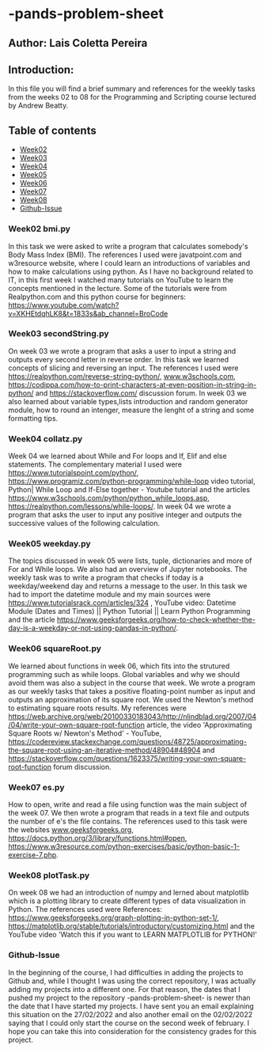 # -pands-problem-sheet
## Author: Lais Coletta Pereira

## Introduction:
In this file you will find a brief summary and references for the weekly tasks from the weeks 02 to 08 for the Programming and Scripting course lectured by Andrew Beatty.

## Table of contents
* [Week02](###Week02-bmi.py)
* [Week03](###Week03-secondString.py)
* [Week04](###Week04-collatz.py)
* [Week05](###Week05-weekday.py)
* [Week06](###Week06-squareRoot.py)
* [Week07](###Week07-es.py)
* [Week08](###Week08-plotTask)
* [Github-Issue](#Github-Issue)


### Week02 bmi.py
In this task we were asked to write a program that calculates somebody's Body Mass Index (BMI). The references I used were javatpoint.com and w3resource website, where I could learn an introductions of variables and how to make calculations using python. As I have no background related to IT, in this first week I watched many tutorials on YouTube to learn the concepts mentioned in the lecture. Some of the tutorials were from Realpython.com and this python course for beginners: https://www.youtube.com/watch?v=XKHEtdqhLK8&t=1833s&ab_channel=BroCode

### Week03 secondString.py
On week 03 we wrote a program that asks a user to input a string and outputs every second letter in reverse order. In this task we learned concepts of slicing and reversing an input. The references I used were https://realpython.com/reverse-string-python/, www.w3schools.com, https://codippa.com/how-to-print-characters-at-even-position-in-string-in-python/ and https://stackoverflow.com/ discussion forum. In week 03 we also learned about variable types,lists introduction and random generator module, how to round an intenger, measure the lenght of a string and some formatting tips.

### Week04 collatz.py
Week 04 we learned about While and For loops and If, Elif and else statements. The complementary material I used were https://www.tutorialspoint.com/python/, https://www.programiz.com/python-programming/while-loop video tutorial, Python| While Loop and If-Else together - Youtube tutorial and the articles https://www.w3schools.com/python/python_while_loops.asp, https://realpython.com/lessons/while-loops/. In week 04 we wrote a program that asks the user to input any positive integer and outputs the successive values of the following calculation.

### Week05 weekday.py
The topics discussed in week 05 were lists, tuple, dictionaries and more of For and While loops. We also had an overview of Jupyter notebooks. The weekly task was to write a program that checks if today is a weekday/weekend day and returns a message to the user. In this task we had to import the datetime module and my main sources were https://www.tutorialsrack.com/articles/324 , YouTube video: Datetime Module (Dates and Times) || Python Tutorial || Learn Python Programming and the article https://www.geeksforgeeks.org/how-to-check-whether-the-day-is-a-weekday-or-not-using-pandas-in-python/.

### Week06 squareRoot.py
We learned about functions in week 06, which fits into the strutured programming such as while loops. Global variables and why we should avoid them was also a subject in the course that week. We wrote a program as our weekly tasks that takes a positive floating-point number as input and outputs an approximation of its square root. We used the Newton's method to estimating square roots results. My references were https://web.archive.org/web/20100330183043/http://nlindblad.org/2007/04/04/write-your-own-square-root-function article, the video 'Approximating Square Roots w/ Newton's Method' - YouTube, https://codereview.stackexchange.com/questions/48725/approximating-the-square-root-using-an-iterative-method/48904#48904 and https://stackoverflow.com/questions/1623375/writing-your-own-square-root-function forum discussion. 

### Week07 es.py
How to open, write and read a file using function was the main subject of the week 07. We then wrote a program that reads in a text file and outputs the number of e's the file contains. The references used to this task were the websites www.geeksforgeeks.org, https://docs.python.org/3/library/functions.html#open, https://www.w3resource.com/python-exercises/basic/python-basic-1-exercise-7.php.

### Week08 plotTask.py
On week 08 we had an introduction of numpy and lerned about matplotlib which is a plotting library to create different types of data visualization in Python. The references used were References: https://www.geeksforgeeks.org/graph-plotting-in-python-set-1/, https://matplotlib.org/stable/tutorials/introductory/customizing.html and the YouTube video 'Watch this if you want to LEARN MATPLOTLIB for PYTHON!'

### Github-Issue
In the beginning of the course, I had difficulties in adding the projects to Github and, while I thought I was using the correct repository, I was actually adding my projects into a different one. For that reason, the dates that I pushed my project to the repository -pands-problem-sheet- is newer than the date that I have started my projects. I have sent you an email explaining this situation on the 27/02/2022 and also another email on the 02/02/2022 saying that I could only start the course on the second week of february. I hope you can take this into consideration for the consistency grades for this project.


